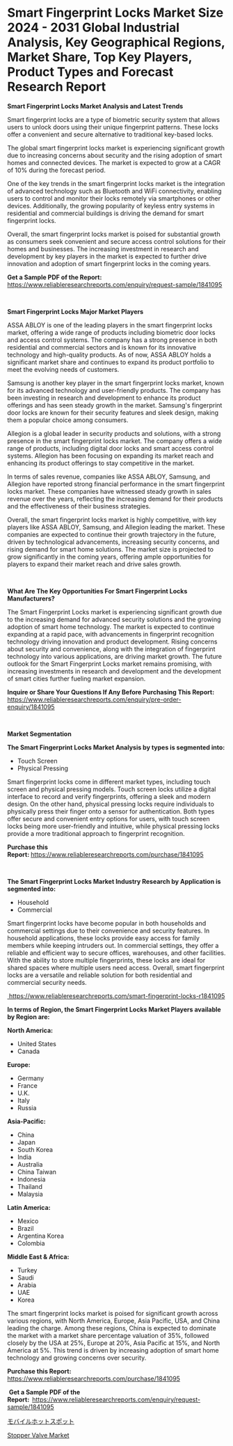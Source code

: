 <p><h1>Smart Fingerprint Locks Market Size 2024 - 2031 Global Industrial Analysis, Key Geographical Regions, Market Share, Top Key Players, Product Types and Forecast Research Report</h1></p><p><strong>Smart Fingerprint Locks Market Analysis and Latest Trends</strong></p>
<p><p>Smart fingerprint locks are a type of biometric security system that allows users to unlock doors using their unique fingerprint patterns. These locks offer a convenient and secure alternative to traditional key-based locks.</p><p>The global smart fingerprint locks market is experiencing significant growth due to increasing concerns about security and the rising adoption of smart homes and connected devices. The market is expected to grow at a CAGR of 10% during the forecast period.</p><p>One of the key trends in the smart fingerprint locks market is the integration of advanced technology such as Bluetooth and WiFi connectivity, enabling users to control and monitor their locks remotely via smartphones or other devices. Additionally, the growing popularity of keyless entry systems in residential and commercial buildings is driving the demand for smart fingerprint locks.</p><p>Overall, the smart fingerprint locks market is poised for substantial growth as consumers seek convenient and secure access control solutions for their homes and businesses. The increasing investment in research and development by key players in the market is expected to further drive innovation and adoption of smart fingerprint locks in the coming years.</p></p>
<p><strong>Get a Sample PDF of the Report:&nbsp;</strong> <a href="https://www.reliableresearchreports.com/enquiry/request-sample/1841095">https://www.reliableresearchreports.com/enquiry/request-sample/1841095</a></p>
<p>&nbsp;</p>
<p><strong>Smart Fingerprint Locks Major Market Players</strong></p>
<p><p>ASSA ABLOY is one of the leading players in the smart fingerprint locks market, offering a wide range of products including biometric door locks and access control systems. The company has a strong presence in both residential and commercial sectors and is known for its innovative technology and high-quality products. As of now, ASSA ABLOY holds a significant market share and continues to expand its product portfolio to meet the evolving needs of customers.</p><p>Samsung is another key player in the smart fingerprint locks market, known for its advanced technology and user-friendly products. The company has been investing in research and development to enhance its product offerings and has seen steady growth in the market. Samsung's fingerprint door locks are known for their security features and sleek design, making them a popular choice among consumers.</p><p>Allegion is a global leader in security products and solutions, with a strong presence in the smart fingerprint locks market. The company offers a wide range of products, including digital door locks and smart access control systems. Allegion has been focusing on expanding its market reach and enhancing its product offerings to stay competitive in the market.</p><p>In terms of sales revenue, companies like ASSA ABLOY, Samsung, and Allegion have reported strong financial performance in the smart fingerprint locks market. These companies have witnessed steady growth in sales revenue over the years, reflecting the increasing demand for their products and the effectiveness of their business strategies.</p><p>Overall, the smart fingerprint locks market is highly competitive, with key players like ASSA ABLOY, Samsung, and Allegion leading the market. These companies are expected to continue their growth trajectory in the future, driven by technological advancements, increasing security concerns, and rising demand for smart home solutions. The market size is projected to grow significantly in the coming years, offering ample opportunities for players to expand their market reach and drive sales growth.</p></p>
<p>&nbsp;</p>
<p><strong>What Are The Key Opportunities For Smart Fingerprint Locks Manufacturers?</strong></p>
<p><p>The Smart Fingerprint Locks market is experiencing significant growth due to the increasing demand for advanced security solutions and the growing adoption of smart home technology. The market is expected to continue expanding at a rapid pace, with advancements in fingerprint recognition technology driving innovation and product development. Rising concerns about security and convenience, along with the integration of fingerprint technology into various applications, are driving market growth. The future outlook for the Smart Fingerprint Locks market remains promising, with increasing investments in research and development and the development of smart cities further fueling market expansion.</p></p>
<p><strong>Inquire or Share Your Questions If Any Before Purchasing This Report:</strong> <a href="https://www.reliableresearchreports.com/enquiry/pre-order-enquiry/1841095">https://www.reliableresearchreports.com/enquiry/pre-order-enquiry/1841095</a></p>
<p>&nbsp;</p>
<p><strong>Market Segmentation</strong></p>
<p><strong>The Smart Fingerprint Locks Market Analysis by types is segmented into:</strong></p>
<p><ul><li>Touch Screen</li><li>Physical Pressing</li></ul></p>
<p><p>Smart fingerprint locks come in different market types, including touch screen and physical pressing models. Touch screen locks utilize a digital interface to record and verify fingerprints, offering a sleek and modern design. On the other hand, physical pressing locks require individuals to physically press their finger onto a sensor for authentication. Both types offer secure and convenient entry options for users, with touch screen locks being more user-friendly and intuitive, while physical pressing locks provide a more traditional approach to fingerprint recognition.</p></p>
<p><strong>Purchase this Report:&nbsp;</strong><a href="https://www.reliableresearchreports.com/purchase/1841095">https://www.reliableresearchreports.com/purchase/1841095</a></p>
<p>&nbsp;</p>
<p><strong>The Smart Fingerprint Locks Market Industry Research by Application is segmented into:</strong></p>
<p><ul><li>Household</li><li>Commercial</li></ul></p>
<p><p>Smart fingerprint locks have become popular in both households and commercial settings due to their convenience and security features. In household applications, these locks provide easy access for family members while keeping intruders out. In commercial settings, they offer a reliable and efficient way to secure offices, warehouses, and other facilities. With the ability to store multiple fingerprints, these locks are ideal for shared spaces where multiple users need access. Overall, smart fingerprint locks are a versatile and reliable solution for both residential and commercial security needs.</p></p>
<p><a href="https://www.reliableresearchreports.com/smart-fingerprint-locks-r1841095">&nbsp;https://www.reliableresearchreports.com/smart-fingerprint-locks-r1841095</a></p>
<p><strong>In terms of Region, the Smart Fingerprint Locks Market Players available by Region are:</strong></p>
<p>
    <p> <strong> North America: </strong>
        <ul>
            <li>United States</li>
            <li>Canada</li>
        </ul>
        </p> 
    <p> <strong> Europe: </strong>
        <ul>
            <li>Germany</li>
            <li>France</li>
            <li>U.K.</li>
            <li>Italy</li>
            <li>Russia</li>
        </ul>
        </p> 
    <p> <strong> Asia-Pacific: </strong>
        <ul>
            <li>China</li>
            <li>Japan</li>
            <li>South Korea</li>
            <li>India</li>
            <li>Australia</li>
            <li>China Taiwan</li>
            <li>Indonesia</li>
            <li>Thailand</li>
            <li>Malaysia</li>
        </ul>
        </p> 
    <p> <strong> Latin America: </strong>
        <ul>
            <li>Mexico</li>
            <li>Brazil</li>
            <li>Argentina Korea</li>
            <li>Colombia</li>
        </ul>
        </p> 
    <p> <strong> Middle East & Africa: </strong>
        <ul>
            <li>Turkey</li>
            <li>Saudi</li>
            <li>Arabia</li>
            <li>UAE</li>
            <li>Korea</li>
        </ul>
    </p>
    </p>
<p><p>The smart fingerprint locks market is poised for significant growth across various regions, with North America, Europe, Asia Pacific, USA, and China leading the charge. Among these regions, China is expected to dominate the market with a market share percentage valuation of 35%, followed closely by the USA at 25%, Europe at 20%, Asia Pacific at 15%, and North America at 5%. This trend is driven by increasing adoption of smart home technology and growing concerns over security.</p></p>
<p><strong>Purchase this Report: </strong><a href="https://www.reliableresearchreports.com/purchase/1841095">https://www.reliableresearchreports.com/purchase/1841095</a></p>
<p>&nbsp;<strong>Get a Sample PDF of the Report:&nbsp;&nbsp;</strong><a href="https://www.reliableresearchreports.com/enquiry/request-sample/1841095">https://www.reliableresearchreports.com/enquiry/request-sample/1841095</a></p>
<p><strong></strong></p>
<p><p><a href="https://github.com/KaydenJohns1964/Market-Research-Report-List-1/blob/main/488592331844.md">モバイルホットスポット</a></p><p><a href="https://github.com/mancsybtousav/Market-Research-Report-List-2/blob/main/stopper-valve-market.md">Stopper Valve Market</a></p></p>